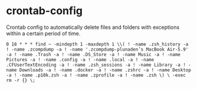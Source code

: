 # crontab-config
Crontab config to automatically delete files and folders with exceptions within a certain period of time.

`0 18 * * * find ~ -mindepth 1 -maxdepth 1 \\( ! -name .zsh_history -a ! -name .zcompdump -a ! -name '.zcompdump-plunaden’s MacBook Air-5.9' -a ! -name .Trash -a ! -name .DS_Store -a ! -name Music -a ! -name Pictures -a ! -name .config -a ! -name .local -a ! -name .CFUserTextEncoding -a ! -name .zsh_sessions -a ! -name Library -a ! -name Downloads -a ! -name .docker -a ! -name .zshrc -a ! -name Desktop -a ! -name .p10k.zsh -a ! -name .zprofile -a ! -name .zsh \) \ -exec rm -r {} \;`
